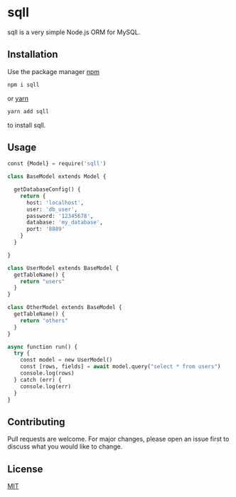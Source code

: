 # sqll

sqll is a very simple Node.js ORM for MySQL.

## Installation

Use the package manager [npm](https://www.npmjs.com/package/sqll) 

```bash
npm i sqll
```

or [yarn](https://yarnpkg.com/en/package/sqll)

```bash
yarn add sqll
```
to install sqll.

## Usage

```python
const {Model} = require('sqll')

class BaseModel extends Model {

  getDatabaseConfig() {
    return {
      host: 'localhost',
      user: 'db_user',
      password: '12345678',
      database: 'my_database',
      port: '8889'
    }
  }

}

class UserModel extends BaseModel {
  getTableName() {
    return "users"
  }
}

class OtherModel extends BaseModel {
  getTableName() {
    return "others"
  }
}

async function run() {
  try {
    const model = new UserModel()
    const [rows, fields] = await model.query("select * from users")
    console.log(rows)
  } catch (err) {
    console.log(err)
  }
}

```

## Contributing
Pull requests are welcome. For major changes, please open an issue first to discuss what you would like to change.


## License
[MIT](https://choosealicense.com/licenses/mit/)